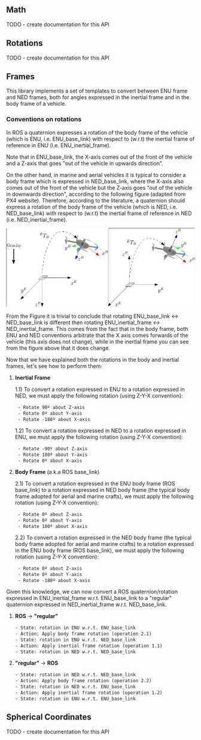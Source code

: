 ## Math

TODO - create documentation for this API

## Rotations

TODO - create documentation for this API

## Frames

This library implements a set of templates to convert between ENU frame and NED frames, both for angles expressed in the inertial frame and in the body frame of a vehicle.

### **Conventions on rotations**

In ROS a quaternion expresses a rotation of the body frame of the vehicle (which is ENU, i.e. ENU_base_link) with respect to (w.r.t) the inertial frame of reference in ENU (i.e. ENU_inertial_frame).

Note that in ENU_base_link, the X-axis comes out of the front of the vehicle and a Z-axis that goes "out of the vehicle in upwards direction".

On the other hand, in marine and aerial vehicles it is typical to consider a body frame which is expressed in NED_base_link, where the X-axis also comes out of the front of the vehicle but the Z-axis goes "out of the vehicle in downwards direction", according to the following figure (adapted from PX4 website). Therefore, according to the literature, a quaternion should express a rotation of the body frame of the vehicle (which is NED, i.e. NED_base_link) with respect to (w.r.t) the inertial frame of reference in NED (i.e. NED_inertial_frame).

![Reference Frames](figures/ref_frames.png)

From the Figure it is trivial to conclude that rotating ENU_base_link <-> NED_base_link is different then rotating ENU_inertial_frame <-> NED_inertial_frame. This comes from the fact that in the body frame, both ENU and NED conventions arbitrate that the X axis comes forwards of the vehicle (this axis does not change), while in the inertial frame you can see from the figure above that it does change.

Now that we have explained both the rotations in the body and inertial frames, let's see how to perform them:

1. **Inertial Frame**

    1.1) To convert a rotation expressed in ENU to a rotation expressed in NED, we must apply the following rotation (using Z-Y-X convention):
        
        - Rotate 90º about Z-axis
        - Rotate 0º about Y-axis
        - Rotate -180º about X-axis

    1.2) To convert a rotation expressed in NED to a rotation expressed in ENU, we must apply the following rotation (using Z-Y-X convention):

        - Rotate -90º about Z-axis
        - Rotate 180º about Y-axis
        - Rotate 0º about X-axis

2. **Body Frame** (a.k.a ROS base_link)

    2.1) To convert a rotation expressed in the ENU body frame (ROS base_link) to a rotation expressed in NED body frame (the typical body frame adopted for aerial and marine crafts), we must apply the following rotation (using Z-Y-X convention):

        - Rotate 0º about Z-axis
        - Rotate 0º about Y-axis
        - Rotate 180º about X-axis

    2.2) To convert a rotation expressed in the NED body frame (the typical body frame adopted for aerial and marine crafts) to a rotation expressed in the ENU body frame (ROS base_link), we must apply the following rotation (using Z-Y-X convention):

        - Rotate 0º about Z-axis
        - Rotate 0º about Y-axis
        - Rotate -180º about X-axis

Given this knowledge, we can now convert a ROS quaternion/rotation expressed in ENU_inertial_frame w.r.t. ENU_base_link to a "regular" quaternion expressed in NED_inertial_frame w.r.t. NED_base_link.

1. **ROS** -> **"regular"**

    ```
    - State: rotation in ENU w.r.t. ENU_base_link
    - Action: Apply body frame rotation (operation 2.1)
    - State: rotation in ENU w.r.t. NED_base_link
    - Action: Apply inertial frame rotation (operation 1.1)
    - State: rotation in NED w.r.t. NED_base_link
    ```

2. **"regular"** -> **ROS**

    ```
    - State: rotation in NED w.r.t. NED_base_link
    - Action: Apply body frame rotation (operation 2.2)
    - State: rotation in NED w.r.t. ENU_base_link
    - Action: Apply inertial frame rotation (operation 1.2)
    - State: rotation in ENU w.r.t. ENU_base_link
    ```

## Spherical Coordinates

TODO - create documentation for this API